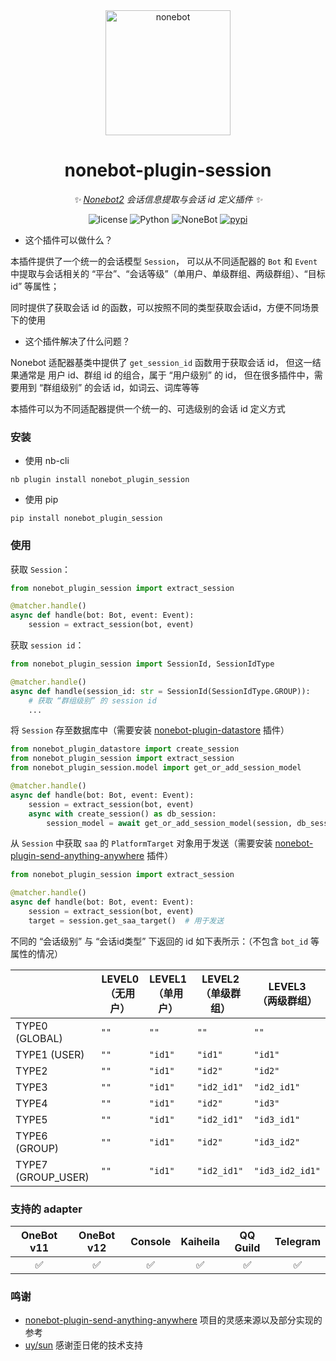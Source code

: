 <div align="center">

  <a href="https://v2.nonebot.dev/">
    <img src="https://v2.nonebot.dev/logo.png" width="200" height="200" alt="nonebot">
  </a>

# nonebot-plugin-session

_✨ [Nonebot2](https://github.com/nonebot/nonebot2) 会话信息提取与会话 id 定义插件 ✨_

<p align="center">
  <img src="https://img.shields.io/github/license/noneplugin/nonebot-plugin-session" alt="license">
  <img src="https://img.shields.io/badge/python-3.8+-blue.svg" alt="Python">
  <img src="https://img.shields.io/badge/nonebot-2.0.0+-red.svg" alt="NoneBot">
  <a href="https://pypi.org/project/nonebot-plugin-session">
    <img src="https://badgen.net/pypi/v/nonebot-plugin-session" alt="pypi">
  </a>
</p>

</div>


- 这个插件可以做什么？

本插件提供了一个统一的会话模型 `Session`，
可以从不同适配器的 `Bot` 和 `Event` 中提取与会话相关的
“平台”、“会话等级”（单用户、单级群组、两级群组）、“目标 id” 等属性；

同时提供了获取会话 id 的函数，可以按照不同的类型获取会话id，方便不同场景下的使用

- 这个插件解决了什么问题？

Nonebot 适配器基类中提供了 `get_session_id` 函数用于获取会话 id，
但这一结果通常是 用户 id、群组 id 的组合，属于 “用户级别” 的 id，
但在很多插件中，需要用到 “群组级别” 的会话 id，如词云、词库等等

本插件可以为不同适配器提供一个统一的、可选级别的会话 id 定义方式


### 安装

- 使用 nb-cli

```
nb plugin install nonebot_plugin_session
```

- 使用 pip

```
pip install nonebot_plugin_session
```

### 使用


获取 `Session`：

```python
from nonebot_plugin_session import extract_session

@matcher.handle()
async def handle(bot: Bot, event: Event):
    session = extract_session(bot, event)
```


获取 `session id`：

```python
from nonebot_plugin_session import SessionId, SessionIdType

@matcher.handle()
async def handle(session_id: str = SessionId(SessionIdType.GROUP)):
    # 获取 “群组级别” 的 session id
    ...
```


将 `Session` 存至数据库中（需要安装 [nonebot-plugin-datastore](https://github.com/he0119/nonebot-plugin-datastore) 插件）

```python
from nonebot_plugin_datastore import create_session
from nonebot_plugin_session import extract_session
from nonebot_plugin_session.model import get_or_add_session_model

@matcher.handle()
async def handle(bot: Bot, event: Event):
    session = extract_session(bot, event)
    async with create_session() as db_session:
        session_model = await get_or_add_session_model(session, db_session)  # 可关联其他表用于筛选等
```


从 `Session` 中获取 `saa` 的 `PlatformTarget` 对象用于发送（需要安装 [nonebot-plugin-send-anything-anywhere](https://github.com/felinae98/nonebot-plugin-send-anything-anywhere) 插件）

```python
from nonebot_plugin_session import extract_session

@matcher.handle()
async def handle(bot: Bot, event: Event):
    session = extract_session(bot, event)
    target = session.get_saa_target()  # 用于发送
```


不同的 “会话级别” 与 “会话id类型” 下返回的 id 如下表所示：（不包含 `bot_id` 等属性的情况）

| | LEVEL0<br>（无用户） | LEVEL1<br>（单用户） | LEVEL2<br>（单级群组） | LEVEL3<br>（两级群组） | 
| --- | --- | --- | --- | --- |
| TYPE0 (GLOBAL) | `""` | `""` | `""` | `""` |
| TYPE1 (USER) | `""` | `"id1"` | `"id1"` | `"id1"` |
| TYPE2 | `""` | `"id1"` | `"id2"` | `"id2"` |
| TYPE3 | `""` | `"id1"` | `"id2_id1"` | `"id2_id1"` |
| TYPE4 | `""` | `"id1"` | `"id2"` | `"id3"` |
| TYPE5 | `""` | `"id1"` | `"id2_id1"` | `"id3_id1"` |
| TYPE6 (GROUP) | `""` | `"id1"` | `"id2"` | `"id3_id2"` |
| TYPE7 (GROUP_USER) | `""` | `"id1"` | `"id2_id1"` | `"id3_id2_id1"` |


### 支持的 adapter

| OneBot v11 | OneBot v12 | Console | Kaiheila | QQ Guild | Telegram |
| :--------: | :--------: | :------: | :------: | :------: | :------: |
|     ✅     |     ✅     |    ✅    |    ✅    |    ✅    |    ✅    |


### 鸣谢

- [nonebot-plugin-send-anything-anywhere](https://github.com/felinae98/nonebot-plugin-send-anything-anywhere) 项目的灵感来源以及部分实现的参考
- [uy/sun](https://github.com/he0119) 感谢歪日佬的技术支持
